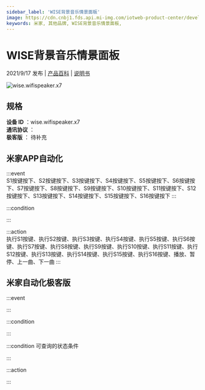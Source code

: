 ```yaml
---
sidebar_label: 'WISE背景音乐情景面板'
image: https://cdn.cnbj1.fds.api.mi-img.com/iotweb-product-center/developer_1632895549971dHDu2xhQ.png?GalaxyAccessKeyId=AKVGLQWBOVIRQ3XLEW&Expires=9223372036854775807&Signature=Oas3Su9Fodnsmvz+btGFprTeC/Q=
keywords: 米家, 其他品牌, WISE背景音乐情景面板, 
---
```

# WISE背景音乐情景面板

2021/9/17 发布 | [产品百科](https://home.mi.com/webapp/content/baike/product/index.html?model=wise.wifispeaker.x7/) | [说明书](https://home.mi.com/views/introduction.html?model=wise.wifispeaker.x7&region=cn)

![wise.wifispeaker.x7](https://cdn.cnbj1.fds.api.mi-img.com/iotweb-product-center/developer_1632895549971dHDu2xhQ.png?GalaxyAccessKeyId=AKVGLQWBOVIRQ3XLEW&Expires=9223372036854775807&Signature=Oas3Su9Fodnsmvz+btGFprTeC/Q=)

## 规格  
> 
**设备 ID** ：wise.wifispeaker.x7  
**通讯协议** ：  
**极客版**  ： 待补充 


## 米家APP自动化  

:::event  
S1按键按下、S2按键按下、S3按键按下、S4按键按下、S5按键按下、S6按键按下、S7按键按下、S8按键按下、S9按键按下、S10按键按下、S11按键按下、S12按键按下、S13按键按下、S14按键按下、S15按键按下、S16按键按下
:::

:::condition  

:::

:::action   
执行S1按键、执行S2按键、执行S3按键、执行S4按键、执行S5按键、执行S6按键、执行S7按键、执行S8按键、执行S9按键、执行S10按键、执行S11按键、执行S12按键、执行S13按键、执行S14按键、执行S15按键、执行S16按键、播放、暂停、上一曲、下一曲
:::

## 米家自动化极客版  

:::event  

:::

:::condition  

:::

:::condition 可查询的状态条件  

:::

:::action  

:::

        
